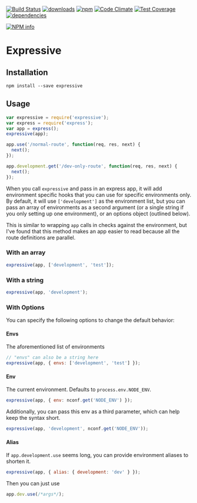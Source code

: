 [![Build Status](https://travis-ci.org/tandrewnichols/expressive.png)](https://travis-ci.org/tandrewnichols/expressive) [![downloads](http://img.shields.io/npm/dm/expressive.svg)](https://npmjs.org/package/expressive) [![npm](http://img.shields.io/npm/v/expressive.svg)](https://npmjs.org/package/expressive) [![Code Climate](https://codeclimate.com/github/tandrewnichols/expressive/badges/gpa.svg)](https://codeclimate.com/github/tandrewnichols/expressive) [![Test Coverage](https://codeclimate.com/github/tandrewnichols/expressive/badges/coverage.svg)](https://codeclimate.com/github/tandrewnichols/expressive) [![dependencies](https://david-dm.org/tandrewnichols/expressive.png)](https://david-dm.org/tandrewnichols/expressive)

[![NPM info](https://nodei.co/npm/expressive.png?downloads=true)](https://nodei.co/npm/expressive.png?downloads=true)

# Expressive

## Installation

`npm install --save expressive`

## Usage

```javascript
var expressive = require('expressive');
var express = require('express');
var app = express();
expressive(app);

app.use('/normal-route', function(req, res, next) {
  next();
});

app.development.get('/dev-only-route', function(req, res, next) {
  next();
});
```

When you call `expressive` and pass in an express app, it will add environment specific hooks that you can use for specific environments only. By default, it will use `['development']` as the environment list, but you can pass an array of environments as a second argument (or a single string if you only setting up one environment), or an options object (outlined below).

This is similar to wrapping `app` calls in checks against the environment, but I've found that this method makes an app easier to read because all the route definitions are parallel.

### With an array

```javascript
expressive(app, ['development', 'test']);
```

### With a string

```javascript
expressive(app, 'development');
```

### With Options

You can specify the following options to change the default behavior:

#### Envs

The aforementioned list of environments

```javascript
// "envs" can also be a string here
expressive(app, { envs: ['development', 'test'] });
```

#### Env

The current environment. Defaults to `process.env.NODE_ENV`.

```javascript
expressive(app, { env: nconf.get('NODE_ENV') });
```

Additionally, you can pass this env as a third parameter, which can help keep the syntax short.

```javascript
expressive(app, 'development', nconf.get('NODE_ENV'));
```

#### Alias

If `app.development.use` seems long, you can provide environment aliases to shorten it.

```javascript
expressive(app, { alias: { development: 'dev' } });
```

Then you can just use

```javascript
app.dev.use(/*args*/);
```
